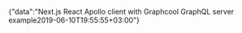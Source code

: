 {"data":"Next.js React Apollo client with Graphcool GraphQL server example2019-06-10T19:55:55+03:00"}
